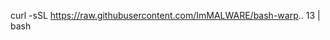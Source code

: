 curl -sSL https://raw.githubusercontent.com/ImMALWARE/bash-warp.. 13 | bash
<!---
spilix452/spilix452 is a ✨ special ✨ repository because its `README.md` (this file) appears on your GitHub profile.
You can click the Preview link to take a look at your changes.
--->
